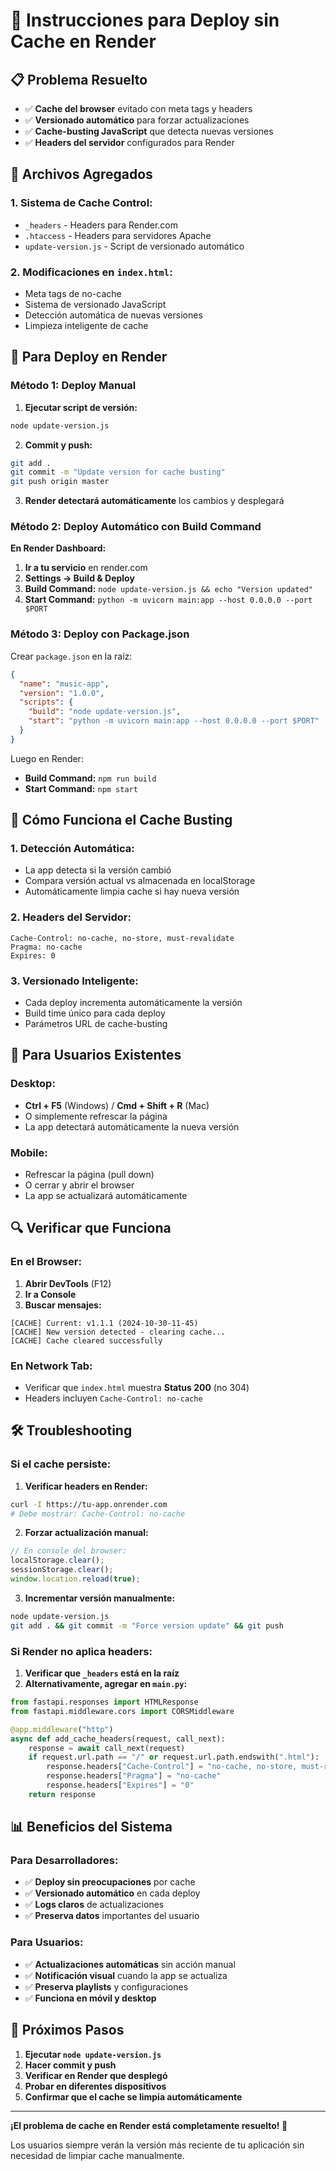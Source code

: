 # 🚀 Instrucciones para Deploy sin Cache en Render

## 📋 Problema Resuelto
- ✅ **Cache del browser** evitado con meta tags y headers
- ✅ **Versionado automático** para forzar actualizaciones
- ✅ **Cache-busting JavaScript** que detecta nuevas versiones
- ✅ **Headers del servidor** configurados para Render

## 🔧 Archivos Agregados

### **1. Sistema de Cache Control:**
- `_headers` - Headers para Render.com
- `.htaccess` - Headers para servidores Apache
- `update-version.js` - Script de versionado automático

### **2. Modificaciones en `index.html`:**
- Meta tags de no-cache
- Sistema de versionado JavaScript
- Detección automática de nuevas versiones
- Limpieza inteligente de cache

## 🚀 Para Deploy en Render

### **Método 1: Deploy Manual**
1. **Ejecutar script de versión:**
```bash
node update-version.js
```

2. **Commit y push:**
```bash
git add .
git commit -m "Update version for cache busting"
git push origin master
```

3. **Render detectará automáticamente** los cambios y desplegará

### **Método 2: Deploy Automático con Build Command**

**En Render Dashboard:**
1. **Ir a tu servicio** en render.com
2. **Settings → Build & Deploy**
3. **Build Command:** `node update-version.js && echo "Version updated"`
4. **Start Command:** `python -m uvicorn main:app --host 0.0.0.0 --port $PORT`

### **Método 3: Deploy con Package.json**

Crear `package.json` en la raíz:
```json
{
  "name": "music-app",
  "version": "1.0.0",
  "scripts": {
    "build": "node update-version.js",
    "start": "python -m uvicorn main:app --host 0.0.0.0 --port $PORT"
  }
}
```

Luego en Render:
- **Build Command:** `npm run build`
- **Start Command:** `npm start`

## 🔄 Cómo Funciona el Cache Busting

### **1. Detección Automática:**
- La app detecta si la versión cambió
- Compara versión actual vs almacenada en localStorage
- Automáticamente limpia cache si hay nueva versión

### **2. Headers del Servidor:**
```
Cache-Control: no-cache, no-store, must-revalidate
Pragma: no-cache
Expires: 0
```

### **3. Versionado Inteligente:**
- Cada deploy incrementa automáticamente la versión
- Build time único para cada deploy
- Parámetros URL de cache-busting

## 📱 Para Usuarios Existentes

### **Desktop:**
- **Ctrl + F5** (Windows) / **Cmd + Shift + R** (Mac)
- O simplemente refrescar la página
- La app detectará automáticamente la nueva versión

### **Mobile:**
- Refrescar la página (pull down)
- O cerrar y abrir el browser
- La app se actualizará automáticamente

## 🔍 Verificar que Funciona

### **En el Browser:**
1. **Abrir DevTools** (F12)
2. **Ir a Console**
3. **Buscar mensajes:**
```
[CACHE] Current: v1.1.1 (2024-10-30-11-45)
[CACHE] New version detected - clearing cache...
[CACHE] Cache cleared successfully
```

### **En Network Tab:**
- Verificar que `index.html` muestra **Status 200** (no 304)
- Headers incluyen `Cache-Control: no-cache`

## 🛠️ Troubleshooting

### **Si el cache persiste:**

1. **Verificar headers en Render:**
```bash
curl -I https://tu-app.onrender.com
# Debe mostrar: Cache-Control: no-cache
```

2. **Forzar actualización manual:**
```javascript
// En console del browser:
localStorage.clear();
sessionStorage.clear();
window.location.reload(true);
```

3. **Incrementar versión manualmente:**
```bash
node update-version.js
git add . && git commit -m "Force version update" && git push
```

### **Si Render no aplica headers:**

1. **Verificar que `_headers` está en la raíz**
2. **Alternativamente, agregar en `main.py`:**
```python
from fastapi.responses import HTMLResponse
from fastapi.middleware.cors import CORSMiddleware

@app.middleware("http")
async def add_cache_headers(request, call_next):
    response = await call_next(request)
    if request.url.path == "/" or request.url.path.endswith(".html"):
        response.headers["Cache-Control"] = "no-cache, no-store, must-revalidate"
        response.headers["Pragma"] = "no-cache"
        response.headers["Expires"] = "0"
    return response
```

## 📊 Beneficios del Sistema

### **Para Desarrolladores:**
- ✅ **Deploy sin preocupaciones** por cache
- ✅ **Versionado automático** en cada deploy
- ✅ **Logs claros** de actualizaciones
- ✅ **Preserva datos** importantes del usuario

### **Para Usuarios:**
- ✅ **Actualizaciones automáticas** sin acción manual
- ✅ **Notificación visual** cuando la app se actualiza
- ✅ **Preserva playlists** y configuraciones
- ✅ **Funciona en móvil y desktop**

## 🎯 Próximos Pasos

1. **Ejecutar `node update-version.js`**
2. **Hacer commit y push**
3. **Verificar en Render que desplegó**
4. **Probar en diferentes dispositivos**
5. **Confirmar que el cache se limpia automáticamente**

---

**¡El problema de cache en Render está completamente resuelto! 🎉**

Los usuarios siempre verán la versión más reciente de tu aplicación sin necesidad de limpiar cache manualmente.
